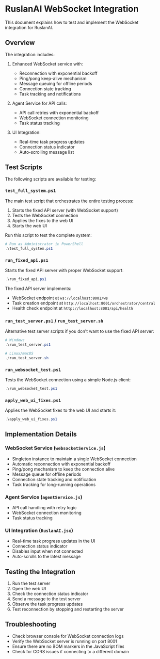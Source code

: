 # RuslanAI WebSocket Integration

This document explains how to test and implement the WebSocket integration for RuslanAI.

## Overview

The integration includes:

1. Enhanced WebSocket service with:
   - Reconnection with exponential backoff
   - Ping/pong keep-alive mechanism
   - Message queuing for offline periods
   - Connection state tracking
   - Task tracking and notifications

2. Agent Service for API calls:
   - API call retries with exponential backoff
   - WebSocket connection monitoring
   - Task status tracking

3. UI Integration:
   - Real-time task progress updates
   - Connection status indicator
   - Auto-scrolling message list

## Test Scripts

The following scripts are available for testing:

### `test_full_system.ps1`

The main test script that orchestrates the entire testing process:

1. Starts the fixed API server (with WebSocket support)
2. Tests the WebSocket connection
3. Applies the fixes to the web UI
4. Starts the web UI

Run this script to test the complete system:

```powershell
# Run as Administrator in PowerShell
.\test_full_system.ps1
```

### `run_fixed_api.ps1`

Starts the fixed API server with proper WebSocket support:

```powershell
.\run_fixed_api.ps1
```

The fixed API server implements:
- WebSocket endpoint at `ws://localhost:8001/ws`
- Task creation endpoint at `http://localhost:8001/orchestrator/central`
- Health check endpoint at `http://localhost:8001/api/health`

### `run_test_server.ps1` / `run_test_server.sh`

Alternative test server scripts if you don't want to use the fixed API server:

```powershell
# Windows
.\run_test_server.ps1

# Linux/macOS
./run_test_server.sh
```

### `run_websocket_test.ps1`

Tests the WebSocket connection using a simple Node.js client:

```powershell
.\run_websocket_test.ps1
```

### `apply_web_ui_fixes.ps1`

Applies the WebSocket fixes to the web UI and starts it:

```powershell
.\apply_web_ui_fixes.ps1
```

## Implementation Details

### WebSocket Service (`websocketService.js`)

- Singleton instance to maintain a single WebSocket connection
- Automatic reconnection with exponential backoff
- Ping/pong mechanism to keep the connection alive
- Message queue for offline periods
- Connection state tracking and notification
- Task tracking for long-running operations

### Agent Service (`agentService.js`)

- API call handling with retry logic
- WebSocket connection monitoring
- Task status tracking

### UI Integration (`RuslanAI.jsx`)

- Real-time task progress updates in the UI
- Connection status indicator
- Disables input when not connected
- Auto-scrolls to the latest message

## Testing the Integration

1. Run the test server
2. Open the web UI
3. Check the connection status indicator
4. Send a message to the test server
5. Observe the task progress updates
6. Test reconnection by stopping and restarting the server

## Troubleshooting

- Check browser console for WebSocket connection logs
- Verify the WebSocket server is running on port 8001
- Ensure there are no BOM markers in the JavaScript files
- Check for CORS issues if connecting to a different domain